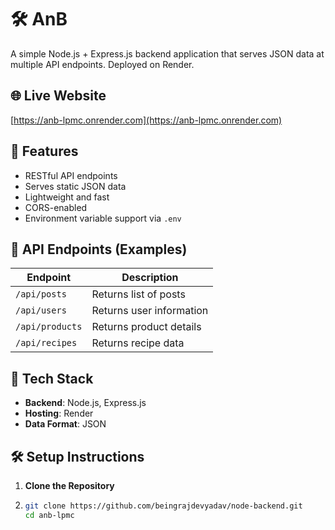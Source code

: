# 🛠️ AnB

A simple Node.js + Express.js backend application that serves JSON data at multiple API endpoints. Deployed on Render.

## 🌐 Live Website

[https://anb-lpmc.onrender.com](https://anb-lpmc.onrender.com)

## 🚀 Features

- RESTful API endpoints
- Serves static JSON data
- Lightweight and fast
- CORS-enabled
- Environment variable support via `.env`

## 📁 API Endpoints (Examples)

| Endpoint         | Description                |
|------------------|----------------------------|
| `/api/posts`     | Returns list of posts      |
| `/api/users`     | Returns user information   |
| `/api/products`  | Returns product details    |
| `/api/recipes`   | Returns recipe data        |



## 🧰 Tech Stack

- **Backend**: Node.js, Express.js
- **Hosting**: Render
- **Data Format**: JSON

## 🛠️ Setup Instructions

1. **Clone the Repository**
2. 
   ```bash
   git clone https://github.com/beingrajdevyadav/node-backend.git
   cd anb-lpmc
